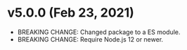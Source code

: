 # v5.0.0 (Feb 23, 2021)

 * BREAKING CHANGE: Changed package to a ES module.
 * BREAKING CHANGE: Require Node.js 12 or newer.

